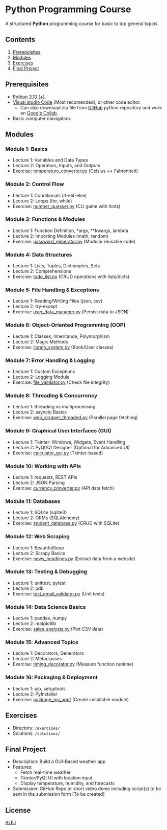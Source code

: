 # Python Programming Course
A structured **Python** programming course for basic to top general topcis.


## Contents
1. [Prerequisites](#prerequisites)
2. [Modules](#modules)
3. [Exercises](#exercises)
4. [Final Project](#final-project)


## Prerequisites
- [Python 3.10 (+)](https://www.python.org/downloads/).
- [Visual studio Code](https://code.visualstudio.com/download) (Most recomended), or other code editor.
    - Can also download zip file from [GitHub](https://github.com/ArthurFJ/One_More_ALFJ/tree/main/OM_Bit/OMB_Course/0_Languages/Python) python repository and work on [Google Collab](https://colab.research.google.com/).
- Basic computer naivigation.


## Modules
### Module 1: Basics
- Lecture 1: Variables and Data Types
- Lecture 2: Operators, Inputs, and Outputs
- Exercise: [temperature_converter.py](temperature_converter.py) (Celsius ↔ Fahrenheit)

### Module 2: Control Flow
- Lecture 1: Conditionals (if-elif-else)
- Lecture 2: Loops (for, while)
- Exercise: [number_guesser.py](number_guesser.py) (CLI game with hints)

### Module 3: Functions & Modules
- Lecture 1: Function Definition, *args, **kwargs, lambda
- Lecture 2: Importing Modules (math, random)
- Exercise: [password_generator.py](password_generator.py) (Modular reusable code)

### Module 4: Data Structures
- Lecture 1: Lists, Tuples, Dictionaries, Sets
- Lecture 2: Comprehensions
- Exercise: [todo_list.py](todo_list.py) (CRUD operations with lists/dicts)

### Module 5: File Handling & Exceptions
- Lecture 1: Reading/Writing Files (json, csv)
- Lecture 2: try-except
- Exercise: [user_data_manager.py](user_data_manager.py) (Persist data to JSON)

### Module 6: Object-Oriented Programming (OOP)
- Lecture 1: Classes, Inheritance, Polymorphism
- Lecture 2: Magic Methods
- Exercise: [library_system.py](library_system.py) (Book/User classes)

### Module 7: Error Handling & Logging
- Lecture 1: Custom Exceptions
- Lecture 2: Logging Module
- Exercise: [file_validator.py](file_validator.py) (Check file integrity)

### Module 8: Threading & Concurrency
- Lecture 1: threading vs multiprocessing
- Lecture 2: asyncio Basics
- Exercise: [web_scraper_threaded.py](web_scraper_threaded.py) (Parallel page fetching)

### Module 9: Graphical User Interfaces (GUI)
- Lecture 1: Tkinter: Windows, Widgets, Event Handling
- Lecture 2: PyQt/Qt Designer (Optional for Advanced UI)
- Exercise: [calculator_gui.py](calculator_gui.py) (Tkinter-based)

### Module 10: Working with APIs
- Lecture 1: requests, REST APIs
- Lecture 2: JSON Parsing
- Exercise: [currency_converter.py](currency_converter.py) (API data fetch)

### Module 11: Databases
- Lecture 1: SQLite (sqlite3)
- Lecture 2: ORMs (SQLAlchemy)
- Exercise: [student_database.py](student_database.py) (CRUD with SQLite)

### Module 12: Web Scraping
- Lecture 1: BeautifulSoup
- Lecture 2: Scrapy Basics
- Exercise: [news_headlines.py](news_headlines.py) (Extract data from a website)

### Module 13: Testing & Debugging
- Lecture 1: unittest, pytest
- Lecture 2: pdb
- Exercise: [test_email_validator.py](test_email_validator.py) (Unit tests)

### Module 14: Data Science Basics
- Lecture 1: pandas, numpy
- Lecture 2: matplotlib
- Exercise: [sales_analysis.py](sales_analysis.py) (Plot CSV data)

### Module 15: Advanced Topics
- Lecture 1: Decorators, Generators
- Lecture 2: Metaclasses
- Exercise: [timing_decorator.py](timing_decorator.py) (Measure function runtime)

### Module 16: Packaging & Deployment
- Lecture 1: pip, setuptools
- Lecture 2: PyInstaller
- Exercise: [package_my_app/](package_my_app/) (Create installable module)


## Exercises
- Directory: `/exercises/`
- Solutions: `/solutions/`


## Final Project
- Description: Build a GUI-Based weather app
- Features:
    - Fetch real-time weather
    - Tkinter/PyQt UI with location input
    - Display temperature, humidity, and forecasts
- Submission: GitHub Repo or short video demo including script(s) to be sent in the submission form [To be created]


## License
[ALFJ](/LICENSE)